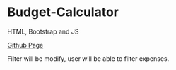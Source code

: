 # Budget-Calculator

HTML, Bootstrap and JS

[Github Page](https://berksayin.github.io/Budget-Calculator/)

Filter will be modify, user will be able to filter expenses.
